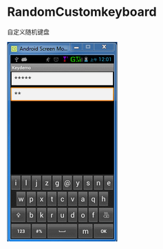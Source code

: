 # RandomCustomkeyboard
自定义随机键盘


![](https://github.com/longtaoge/RandomCustomkeyboard/blob/master/keydemo.gif)

